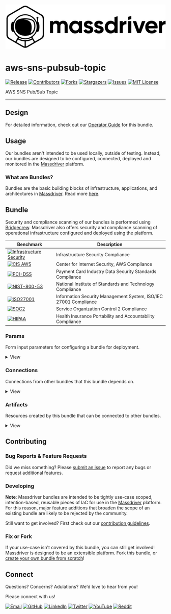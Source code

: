 [![Massdriver][logo]][website]

# aws-sns-pubsub-topic

[![Release][release_shield]][release_url]
[![Contributors][contributors_shield]][contributors_url]
[![Forks][forks_shield]][forks_url]
[![Stargazers][stars_shield]][stars_url]
[![Issues][issues_shield]][issues_url]
[![MIT License][license_shield]][license_url]


AWS SNS Pub/Sub Topic


---

## Design

For detailed information, check out our [Operator Guide](operator.mdx) for this bundle.

## Usage

Our bundles aren't intended to be used locally, outside of testing. Instead, our bundles are designed to be configured, connected, deployed and monitored in the [Massdriver][website] platform.

### What are Bundles?

Bundles are the basic building blocks of infrastructure, applications, and architectures in [Massdriver][website]. Read more [here](https://docs.massdriver.cloud/concepts/bundles).

## Bundle


<!-- COMPLIANCE:START -->

Security and compliance scanning of our bundles is performed using [Bridgecrew](https://www.bridgecrew.cloud/). Massdriver also offers security and compliance scanning of operational infrastructure configured and deployed using the platform.

| Benchmark | Description |
|--------|---------------|
| [![Infrastructure Security](https://www.bridgecrew.cloud/badges/github/massdriver-cloud/aws-sns-pubsub-topic/general)](https://www.bridgecrew.cloud/link/badge?vcs=github&fullRepo=massdriver-cloud%2Faws-sns-pubsub-topic&benchmark=INFRASTRUCTURE+SECURITY) | Infrastructure Security Compliance |
| [![CIS AWS](https://www.bridgecrew.cloud/badges/github/massdriver-cloud/aws-sns-pubsub-topic/cis_aws)](https://www.bridgecrew.cloud/link/badge?vcs=github&fullRepo=massdriver-cloud%2Faws-sns-pubsub-topic&benchmark=CIS+AWS+V1.2) | Center for Internet Security, AWS Compliance |
| [![PCI-DSS](https://www.bridgecrew.cloud/badges/github/massdriver-cloud/aws-sns-pubsub-topic/pci)](https://www.bridgecrew.cloud/link/badge?vcs=github&fullRepo=massdriver-cloud%2Faws-sns-pubsub-topic&benchmark=PCI-DSS+V3.2) | Payment Card Industry Data Security Standards Compliance |
| [![NIST-800-53](https://www.bridgecrew.cloud/badges/github/massdriver-cloud/aws-sns-pubsub-topic/nist)](https://www.bridgecrew.cloud/link/badge?vcs=github&fullRepo=massdriver-cloud%2Faws-sns-pubsub-topic&benchmark=NIST-800-53) | National Institute of Standards and Technology Compliance |
| [![ISO27001](https://www.bridgecrew.cloud/badges/github/massdriver-cloud/aws-sns-pubsub-topic/iso)](https://www.bridgecrew.cloud/link/badge?vcs=github&fullRepo=massdriver-cloud%2Faws-sns-pubsub-topic&benchmark=ISO27001) | Information Security Management System, ISO/IEC 27001 Compliance |
| [![SOC2](https://www.bridgecrew.cloud/badges/github/massdriver-cloud/aws-sns-pubsub-topic/soc2)](https://www.bridgecrew.cloud/link/badge?vcs=github&fullRepo=massdriver-cloud%2Faws-sns-pubsub-topic&benchmark=SOC2)| Service Organization Control 2 Compliance |
| [![HIPAA](https://www.bridgecrew.cloud/badges/github/massdriver-cloud/aws-sns-pubsub-topic/hipaa)](https://www.bridgecrew.cloud/link/badge?vcs=github&fullRepo=massdriver-cloud%2Faws-sns-pubsub-topic&benchmark=HIPAA) | Health Insurance Portability and Accountability Compliance |

<!-- COMPLIANCE:END -->

### Params

Form input parameters for configuring a bundle for deployment.

<details>
<summary>View</summary>

<!-- PARAMS:START -->
## Properties

- **`monitoring`** *(object)*
  - **`mode`** *(string)*: Enable and customize CloudWatch metric alarms. Default: `AUTOMATED`.
    - **One of**
      - Automated
      - Custom
      - Disabled
- **`topic`** *(object)*
  - **`content_based_deduplication`** *(boolean)*: Requires FIFO. Enables automatic content-based deduplication using a SHA-256 hash to generate the message deduplication ID using the body of the message. Alternatively a message deduplication ID can be manually set when publishing. Default: `False`.
  - **`fifo`** *(boolean)*: Enables strict ordering of topic messages. You can configure a message group by including a message group ID when publishing a message to a FIFO topic. For each message group ID, all messages are sent and delivered in order of their arrival. Default: `False`.
  - **`region`** *(string)*: AWS Region to provision in.

    Examples:
    ```json
    "us-west-2"
    ```

## Examples

  ```json
  {
      "__name": "FIFO Topic",
      "topic": {
          "content_based_deduplication": true,
          "fifo": true,
          "region": "us-west-2"
      }
  }
  ```

  ```json
  {
      "__name": "Topic",
      "topic": {
          "fifo": false,
          "region": "us-west-2"
      }
  }
  ```

<!-- PARAMS:END -->

</details>

### Connections

Connections from other bundles that this bundle depends on.

<details>
<summary>View</summary>

<!-- CONNECTIONS:START -->
## Properties

- **`aws_authentication`** *(object)*: . Cannot contain additional properties.
  - **`data`** *(object)*
    - **`arn`** *(string)*: Amazon Resource Name.

      Examples:
      ```json
      "arn:aws:rds::ACCOUNT_NUMBER:db/prod"
      ```

      ```json
      "arn:aws:ec2::ACCOUNT_NUMBER:vpc/vpc-foo"
      ```

    - **`external_id`** *(string)*: An external ID is a piece of data that can be passed to the AssumeRole API of the Security Token Service (STS). You can then use the external ID in the condition element in a role's trust policy, allowing the role to be assumed only when a certain value is present in the external ID.
  - **`specs`** *(object)*
    - **`aws`** *(object)*: .
      - **`region`** *(string)*: AWS Region to provision in.

        Examples:
        ```json
        "us-west-2"
        ```

<!-- CONNECTIONS:END -->

</details>

### Artifacts

Resources created by this bundle that can be connected to other bundles.

<details>
<summary>View</summary>

<!-- ARTIFACTS:START -->
## Properties

- **`topic`** *(object)*: Cannot contain additional properties.
  - **`data`** *(object)*
    - **`infrastructure`** *(object)*
      - **`arn`** *(string)*: Amazon Resource Name.

        Examples:
        ```json
        "arn:aws:rds::ACCOUNT_NUMBER:db/prod"
        ```

        ```json
        "arn:aws:ec2::ACCOUNT_NUMBER:vpc/vpc-foo"
        ```

    - **`security`** *(object)*: Informs downstream services of network and/or IAM policies. Cannot contain additional properties.
      - **`iam`** *(object)*: IAM Policies. Cannot contain additional properties.
        - **`^[a-z-/]+$`** *(object)*
          - **`policy_arn`** *(string)*: AWS IAM policy ARN.

            Examples:
            ```json
            "arn:aws:rds::ACCOUNT_NUMBER:db/prod"
            ```

            ```json
            "arn:aws:ec2::ACCOUNT_NUMBER:vpc/vpc-foo"
            ```

      - **`network`** *(object)*: AWS security group rules to inform downstream services of ports to open for communication. Cannot contain additional properties.
        - **`^[a-z-]+$`** *(object)*
          - **`arn`** *(string)*: Amazon Resource Name.

            Examples:
            ```json
            "arn:aws:rds::ACCOUNT_NUMBER:db/prod"
            ```

            ```json
            "arn:aws:ec2::ACCOUNT_NUMBER:vpc/vpc-foo"
            ```

          - **`port`** *(integer)*: Port number. Minimum: `0`. Maximum: `65535`.
          - **`protocol`** *(string)*: Must be one of: `['tcp', 'udp']`.
  - **`specs`** *(object)*
    - **`aws`** *(object)*: .
      - **`region`** *(string)*: AWS Region to provision in.

        Examples:
        ```json
        "us-west-2"
        ```

<!-- ARTIFACTS:END -->

</details>

## Contributing

<!-- CONTRIBUTING:START -->

### Bug Reports & Feature Requests

Did we miss something? Please [submit an issue](https://github.com/massdriver-cloud/aws-sns-pubsub-topic/issues) to report any bugs or request additional features.

### Developing

**Note**: Massdriver bundles are intended to be tightly use-case scoped, intention-based, reusable pieces of IaC for use in the [Massdriver][website] platform. For this reason, major feature additions that broaden the scope of an existing bundle are likely to be rejected by the community.

Still want to get involved? First check out our [contribution guidelines](https://docs.massdriver.cloud/bundles/contributing).

### Fix or Fork

If your use-case isn't covered by this bundle, you can still get involved! Massdriver is designed to be an extensible platform. Fork this bundle, or [create your own bundle from scratch](https://docs.massdriver.cloud/bundles/development)!

<!-- CONTRIBUTING:END -->

## Connect

<!-- CONNECT:START -->

Questions? Concerns? Adulations? We'd love to hear from you!

Please connect with us!

[![Email][email_shield]][email_url]
[![GitHub][github_shield]][github_url]
[![LinkedIn][linkedin_shield]][linkedin_url]
[![Twitter][twitter_shield]][twitter_url]
[![YouTube][youtube_shield]][youtube_url]
[![Reddit][reddit_shield]][reddit_url]

<!-- markdownlint-disable -->

[logo]: https://raw.githubusercontent.com/massdriver-cloud/docs/main/static/img/logo-with-logotype-horizontal-400x110.svg
[docs]: https://docs.massdriver.cloud/?utm_source=github&utm_medium=readme&utm_campaign=aws-sns-pubsub-topic&utm_content=docs
[website]: https://www.massdriver.cloud/?utm_source=github&utm_medium=readme&utm_campaign=aws-sns-pubsub-topic&utm_content=website
[github]: https://github.com/massdriver-cloud?utm_source=github&utm_medium=readme&utm_campaign=aws-sns-pubsub-topic&utm_content=github
[slack]: https://massdriverworkspace.slack.com/?utm_source=github&utm_medium=readme&utm_campaign=aws-sns-pubsub-topic&utm_content=slack
[linkedin]: https://www.linkedin.com/company/massdriver/?utm_source=github&utm_medium=readme&utm_campaign=aws-sns-pubsub-topic&utm_content=linkedin



[contributors_shield]: https://img.shields.io/github/contributors/massdriver-cloud/aws-sns-pubsub-topic.svg?style=for-the-badge
[contributors_url]: https://github.com/massdriver-cloud/aws-sns-pubsub-topic/graphs/contributors
[forks_shield]: https://img.shields.io/github/forks/massdriver-cloud/aws-sns-pubsub-topic.svg?style=for-the-badge
[forks_url]: https://github.com/massdriver-cloud/aws-sns-pubsub-topic/network/members
[stars_shield]: https://img.shields.io/github/stars/massdriver-cloud/aws-sns-pubsub-topic.svg?style=for-the-badge
[stars_url]: https://github.com/massdriver-cloud/aws-sns-pubsub-topic/stargazers
[issues_shield]: https://img.shields.io/github/issues/massdriver-cloud/aws-sns-pubsub-topic.svg?style=for-the-badge
[issues_url]: https://github.com/massdriver-cloud/aws-sns-pubsub-topic/issues
[release_url]: https://github.com/massdriver-cloud/aws-sns-pubsub-topic/releases/latest
[release_shield]: https://img.shields.io/github/release/massdriver-cloud/aws-sns-pubsub-topic.svg?style=for-the-badge
[license_shield]: https://img.shields.io/github/license/massdriver-cloud/aws-sns-pubsub-topic.svg?style=for-the-badge
[license_url]: https://github.com/massdriver-cloud/aws-sns-pubsub-topic/blob/main/LICENSE


[email_url]: mailto:support@massdriver.cloud
[email_shield]: https://img.shields.io/badge/email-Massdriver-black.svg?style=for-the-badge&logo=mail.ru&color=000000
[github_url]: mailto:support@massdriver.cloud
[github_shield]: https://img.shields.io/badge/follow-Github-black.svg?style=for-the-badge&logo=github&color=181717
[linkedin_url]: https://linkedin.com/in/massdriver-cloud
[linkedin_shield]: https://img.shields.io/badge/follow-LinkedIn-black.svg?style=for-the-badge&logo=linkedin&color=0A66C2
[twitter_url]: https://twitter.com/massdriver?utm_source=github&utm_medium=readme&utm_campaign=aws-sns-pubsub-topic&utm_content=twitter
[twitter_shield]: https://img.shields.io/badge/follow-Twitter-black.svg?style=for-the-badge&logo=twitter&color=1DA1F2
[discourse_url]: https://community.massdriver.cloud?utm_source=github&utm_medium=readme&utm_campaign=aws-sns-pubsub-topic&utm_content=discourse
[discourse_shield]: https://img.shields.io/badge/join-Discourse-black.svg?style=for-the-badge&logo=discourse&color=000000
[youtube_url]: https://www.youtube.com/channel/UCfj8P7MJcdlem2DJpvymtaQ
[youtube_shield]: https://img.shields.io/badge/subscribe-Youtube-black.svg?style=for-the-badge&logo=youtube&color=FF0000
[reddit_url]: https://www.reddit.com/r/massdriver
[reddit_shield]: https://img.shields.io/badge/subscribe-Reddit-black.svg?style=for-the-badge&logo=reddit&color=FF4500

<!-- markdownlint-restore -->

<!-- CONNECT:END -->
